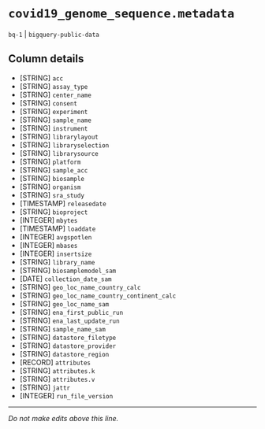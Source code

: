 # `covid19_genome_sequence.metadata`
`bq-1` | `bigquery-public-data`

## Column details
* [STRING]    `acc`
* [STRING]    `assay_type`
* [STRING]    `center_name`
* [STRING]    `consent`
* [STRING]    `experiment`
* [STRING]    `sample_name`
* [STRING]    `instrument`
* [STRING]    `librarylayout`
* [STRING]    `libraryselection`
* [STRING]    `librarysource`
* [STRING]    `platform`
* [STRING]    `sample_acc`
* [STRING]    `biosample`
* [STRING]    `organism`
* [STRING]    `sra_study`
* [TIMESTAMP] `releasedate`
* [STRING]    `bioproject`
* [INTEGER]   `mbytes`
* [TIMESTAMP] `loaddate`
* [INTEGER]   `avgspotlen`
* [INTEGER]   `mbases`
* [INTEGER]   `insertsize`
* [STRING]    `library_name`
* [STRING]    `biosamplemodel_sam`
* [DATE]      `collection_date_sam`
* [STRING]    `geo_loc_name_country_calc`
* [STRING]    `geo_loc_name_country_continent_calc`
* [STRING]    `geo_loc_name_sam`
* [STRING]    `ena_first_public_run`
* [STRING]    `ena_last_update_run`
* [STRING]    `sample_name_sam`
* [STRING]    `datastore_filetype`
* [STRING]    `datastore_provider`
* [STRING]    `datastore_region`
* [RECORD]    `attributes`
* [STRING]    `attributes.k`
* [STRING]    `attributes.v`
* [STRING]    `jattr`
* [INTEGER]   `run_file_version`

-------------------------------------------------------------------------------
*Do not make edits above this line.*
